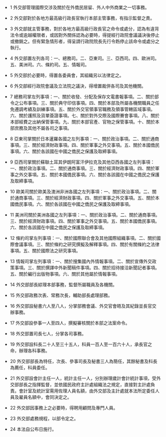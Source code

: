 * 1 外交部管理國際交涉及關於在外僑民居留、外人中外商業之一切事務。

* 2 外交部對於各地方最高級行政長官執行本部主管事務，有指示監督之責。

* 3 外交部就主管事務，對於各地方最高級行政長官之命令或處分，認為有違背法令或逾越權限者，或因對外關係認為必要時，得提經行政院會議議決後停止或撤銷之。但有緊急情形者，得呈請行政院院長先行令飭停止該命令或處分之執行。

* 4 外交部置左列各司：一、總務司。二、亞東司。三、亞西司。四、歐洲司。五、美洲司。六、條約司。五、情報司。

* 5 外交部於必要時，得置各委員會，其組織另以法律定之。

* 6 外交部經行政院會議及立法院之議決，得增置裁併各司及其他機關。

* 7 總務司掌左列事項：一、關於收發、分配及保存文電書報事項。二、關於部令之公布事項。三、關於典守印信事項。四、關於本部及所屬各機關職員之任免遷調考績及訓練事項。五、關於外交官領事官職務及領事管轄區域事項。六、關於護照及貨單簽證事項。七、關於對外交際及國際賽會事項。八、關於本部經費之出納保管事項。九、關於本部官產、官物之保管事項。十、關於本部庶務及其他不屬各司之事項。

* 8 亞東司掌關於日本暹羅各國之左列事項：一、關於政治事項。二、關於通商事項。三、關於經濟財政事項。四、關於軍事之外交事項。五、關於本國僑民事項。六、關於各該國在中國之僑民之保護及取締事項。

* 9 亞西司掌關於蘇聯土耳其伊朗阿富汗伊拉克及其他亞西各國之左列事項：一、關於政治事項。二、關於通商事項。三、關於經濟財政事項。四、關於軍事之外交事項。五、關於本國僑民事項。六、關於各該國在中國之僑民之保護及取締事項。

* 10 歐美司關於歐美及澳洲非洲各國之左列事項：一、關於政治事項。二、關於通商事項。三、關於經濟財政事項。四、關於軍事之外交事項。五、關於本國僑民事項。六、關於各該國在中國之僑民之保護及取締事項。

* 11 美洲司關於美洲各國之左列事項：一、關於政治事項。二、關於通商事項。三、關於經濟財政事項。四、關於軍事之外交事項。五、關於本國僑民事項。六、關於各該國在中國之僑民之保護及取締事項。

* 12 條約司掌左列事項：一、關於國際聯合會及其他國際組織事項。二、關於國際會議事項。三、關於條約之研究撰擬及解釋事項。四、關於有關條約之法律事項。五、關於國際法之研究事項。

* 13 情報司掌左列事項：一、關於搜集國內外情報事項。二、關於宣傳外交政策事項。三、關於撰譯中外新聞稿件事項。四、關於招待接洽新聞記者事項。五、關於編行出版物事項。六、關於其他屬於情報事項。

* 14 外交部部長綜理本部事務，監督所屬職員及各機關。

* 15 外交部政務次表、常務次長，輔助部長處理部務。

* 16 外交部設秘書六人至八人，分掌部務會議、外交官會晤及其紀錄並長官交辦事務。

* 17 外交部設參事一人至四人，撰擬審核關於本部之法案命令。

* 18 外交部置司長七人，分掌各司事務。

* 19 外交部設科長二十人至三十五人，科員一百人至一百六十人，承長官之命，辦理各科事務。

* 20 外交部部長為特任，次長、參事司長及秘書三人為簡任，其餘秘書及科長為薦任，科員委任。

* 21 外交部設會計主任一人，統計主任一人，分別辦理歲計會計統計事項，受外交部部長之指揮監督，並依國民政府主計處組織法之規定，直接對主計處負責。會計室及統計室需用佐理人員名額，由外交部及主計處就本法所定委任人員及雇員名額中，會同決定之。

* 22 外交部因事務上之必要時，得聘用顧問及專門人員。

* 23 外交部處務規程，以部令定之。

* 24 本法自公布日施行。

